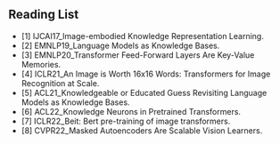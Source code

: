## Reading List

* [1] IJCAI17_Image-embodied Knowledge Representation Learning.
* [2] EMNLP19_Language Models as Knowledge Bases.
* [3] EMNLP20_Transformer Feed-Forward Layers Are Key-Value Memories.
* [4] ICLR21_An Image is Worth 16x16 Words: Transformers for Image Recognition at Scale.
* [5] ACL21_Knowledgeable or Educated Guess Revisiting Language Models as Knowledge Bases.
* [6] ACL22_Knowledge Neurons in Pretrained Transformers.
* [7] ICLR22_Beit: Bert pre-training of image transformers.
* [8] CVPR22_Masked Autoencoders Are Scalable Vision Learners.
